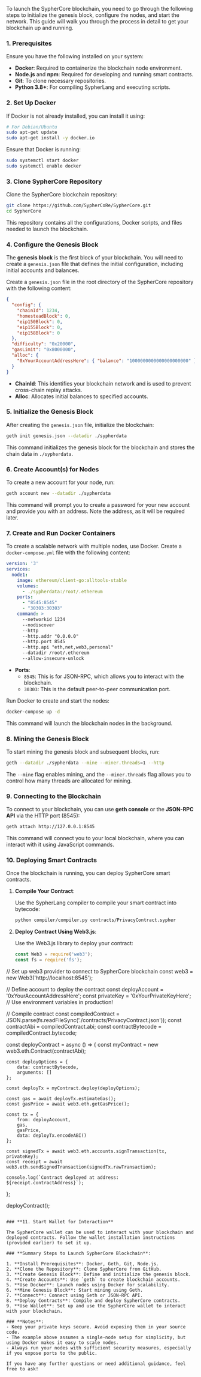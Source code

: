 To launch the SypherCore blockchain, you need to go through the following steps to initialize the genesis block, configure the nodes, and start the network. This guide will walk you through the process in detail to get your blockchain up and running.

### **1. Prerequisites**

Ensure you have the following installed on your system:

- **Docker**: Required to containerize the blockchain node environment.
- **Node.js** and **npm**: Required for developing and running smart contracts.
- **Git**: To clone necessary repositories.
- **Python 3.8+**: For compiling SypherLang and executing scripts.
  
### **2. Set Up Docker**

If Docker is not already installed, you can install it using:

```sh
# For Debian/Ubuntu
sudo apt-get update
sudo apt-get install -y docker.io
```

Ensure that Docker is running:

```sh
sudo systemctl start docker
sudo systemctl enable docker
```

### **3. Clone SypherCore Repository**

Clone the SypherCore blockchain repository:

```sh
git clone https://github.com/SypherCoRe/SypherCore.git
cd SypherCore
```

This repository contains all the configurations, Docker scripts, and files needed to launch the blockchain.

### **4. Configure the Genesis Block**

The **genesis block** is the first block of your blockchain. You will need to create a `genesis.json` file that defines the initial configuration, including initial accounts and balances.

Create a `genesis.json` file in the root directory of the SypherCore repository with the following content:

```json
{
  "config": {
    "chainId": 1234,
    "homesteadBlock": 0,
    "eip150Block": 0,
    "eip155Block": 0,
    "eip158Block": 0
  },
  "difficulty": "0x20000",
  "gasLimit": "0x8000000",
  "alloc": {
    "0xYourAccountAddressHere": { "balance": "1000000000000000000000" }
  }
}
```

- **ChainId**: This identifies your blockchain network and is used to prevent cross-chain replay attacks.
- **Alloc**: Allocates initial balances to specified accounts.

### **5. Initialize the Genesis Block**

After creating the `genesis.json` file, initialize the blockchain:

```sh
geth init genesis.json --datadir ./sypherdata
```

This command initializes the genesis block for the blockchain and stores the chain data in `./sypherdata`.

### **6. Create Account(s) for Nodes**

To create a new account for your node, run:

```sh
geth account new --datadir ./sypherdata
```

This command will prompt you to create a password for your new account and provide you with an address. Note the address, as it will be required later.

### **7. Create and Run Docker Containers**

To create a scalable network with multiple nodes, use Docker. Create a `docker-compose.yml` file with the following content:

```yaml
version: '3'
services:
  node1:
    image: ethereum/client-go:alltools-stable
    volumes:
      - ./sypherdata:/root/.ethereum
    ports:
      - "8545:8545"
      - "30303:30303"
    command: >
      --networkid 1234
      --nodiscover
      --http
      --http.addr "0.0.0.0"
      --http.port 8545
      --http.api "eth,net,web3,personal"
      --datadir /root/.ethereum
      --allow-insecure-unlock
```

- **Ports**:
  - `8545`: This is for JSON-RPC, which allows you to interact with the blockchain.
  - `30303`: This is the default peer-to-peer communication port.
  
Run Docker to create and start the nodes:

```sh
docker-compose up -d
```

This command will launch the blockchain nodes in the background.

### **8. Mining the Genesis Block**

To start mining the genesis block and subsequent blocks, run:

```sh
geth --datadir ./sypherdata --mine --miner.threads=1 --http
```

The `--mine` flag enables mining, and the `--miner.threads` flag allows you to control how many threads are allocated for mining.

### **9. Connecting to the Blockchain**

To connect to your blockchain, you can use **geth console** or the **JSON-RPC API** via the HTTP port (8545):

```sh
geth attach http://127.0.0.1:8545
```

This command will connect you to your local blockchain, where you can interact with it using JavaScript commands.

### **10. Deploying Smart Contracts**

Once the blockchain is running, you can deploy SypherCore smart contracts.

1. **Compile Your Contract**:

   Use the SypherLang compiler to compile your smart contract into bytecode:

   ```sh
   python compiler/compiler.py contracts/PrivacyContract.sypher
   ```

2. **Deploy Contract Using Web3.js**:

   Use the Web3.js library to deploy your contract:

   ```javascript
   const Web3 = require('web3');
   const fs = require('fs');

// Set up web3 provider to connect to SypherCore blockchain
const web3 = new Web3('http://localhost:8545');

// Define account to deploy the contract
const deployAccount = '0xYourAccountAddressHere';
const privateKey = '0xYourPrivateKeyHere'; // Use environment variables in production!

// Compile contract
const compiledContract = JSON.parse(fs.readFileSync('./contracts/PrivacyContract.json'));
const contractAbi = compiledContract.abi;
const contractBytecode = compiledContract.bytecode;

const deployContract = async () => {
    const myContract = new web3.eth.Contract(contractAbi);

    const deployOptions = {
        data: contractBytecode,
        arguments: []
    };

    const deployTx = myContract.deploy(deployOptions);

    const gas = await deployTx.estimateGas();
    const gasPrice = await web3.eth.getGasPrice();

    const tx = {
        from: deployAccount,
        gas,
        gasPrice,
        data: deployTx.encodeABI()
    };

    const signedTx = await web3.eth.accounts.signTransaction(tx, privateKey);
    const receipt = await web3.eth.sendSignedTransaction(signedTx.rawTransaction);

    console.log(`Contract deployed at address: ${receipt.contractAddress}`);
};

deployContract();
   ```

### **11. Start Wallet for Interaction**

The SypherCore wallet can be used to interact with your blockchain and deployed contracts. Follow the wallet installation instructions (provided earlier) to set it up.

### **Summary Steps to Launch SypherCore Blockchain**:

1. **Install Prerequisites**: Docker, Geth, Git, Node.js.
2. **Clone the Repository**: Clone SypherCore from GitHub.
3. **Create Genesis Block**: Define and initialize the genesis block.
4. **Create Accounts**: Use `geth` to create blockchain accounts.
5. **Use Docker**: Launch nodes using Docker for scalability.
6. **Mine Genesis Block**: Start mining using Geth.
7. **Connect**: Connect using Geth or JSON-RPC API.
8. **Deploy Contracts**: Compile and deploy SypherCore contracts.
9. **Use Wallet**: Set up and use the SypherCore wallet to interact with your blockchain.

### **Notes**:
- Keep your private keys secure. Avoid exposing them in your source code.
- The example above assumes a single-node setup for simplicity, but using Docker makes it easy to scale nodes.
- Always run your nodes with sufficient security measures, especially if you expose ports to the public.

If you have any further questions or need additional guidance, feel free to ask!
